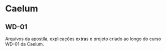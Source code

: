 # Caelum
## WD-01

Arquivos da apostila, explicações extras e projeto criado ao longo do curso WD-01 da Caelum.